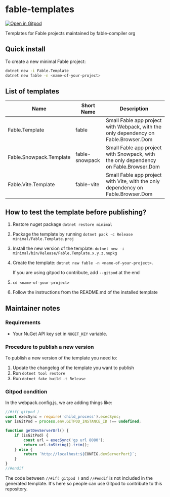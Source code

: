 # fable-templates

[![Open in Gitpod](https://gitpod.io/button/open-in-gitpod.svg)](https://gitpod.io/#https://github.com/fable-compiler/fable-templates/)

Templates for Fable projects maintained by fable-compiler org

## Quick install

To create a new minimal Fable project:
```sh
dotnet new -i Fable.Template
dotnet new fable -n <name-of-your-project>
```

## List of templates

| Name  | Short Name | Description  |
|---|---|---|
| Fable.Template | fable |  Small Fable app project with Webpack, with the only dependency on Fable.Browser.Dom |
| Fable.Snowpack.Template | fable-snowpack |  Small Fable app project with Snowpack, with the only dependency on Fable.Browser.Dom |
| Fable.Vite.Template | fable-vite |  Small Fable app project with Vite, with the only dependency on Fable.Browser.Dom |

## How to test the template before publishing?

1. Restore nuget package `dotnet restore minimal`
2. Package the template by running `dotnet pack -c Release minimal/Fable.Template.proj`
3. Install the new version of the template: `dotnet new -i minimal/bin/Release/Fable.Template.x.y.z.nupkg`
4. Create the template: `dotnet new fable -n <name-of-your-project>`.

    If you are using gitpod to contribute, add `--gitpod` at the end

5. `cd <name-of-your-project>`
6. Follow the instructions from the README.md of the installed template

## Maintainer notes

### Requirements

- Your NuGet API key set in `NUGET_KEY` variable.

### Procedure to publish a new version

To publish a new version of the template you need to:

1. Update the changelog of the template you want to publish
2. Run `dotnet tool restore`
3. Run `dotnet fake build -t Release`

### Gitpod condition

In the webpack.config.js, we are adding things like:

```js
//#if( gitpod )
const execSync = require('child_process').execSync;
var isGitPod = process.env.GITPOD_INSTANCE_ID !== undefined;

function getDevServerUrl() {
    if (isGitPod) {
        const url = execSync('gp url 8080');
        return url.toString().trim();
    } else {
        return `http://localhost:${CONFIG.devServerPort}`;
    }
}
//#endif
```

The code between `//#if( gitpod )` and `//#endif` is not included in the generated template. It's here so people can use Gitpod to contribute to this repository.
